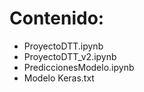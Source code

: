 # Contenido:
+ ProyectoDTT.ipynb
+ ProyectoDTT_v2.ipynb
+ PrediccionesModelo.ipynb
+ Modelo Keras.txt
